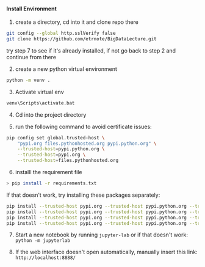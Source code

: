 #### Install Environment

1. create a directory, cd into it and clone repo there 

```bash
git config --global http.sslVerify false
git clone https://github.com/etrnote/BigDataLecture.git
```

try step 7 to see if it's already installed, if not go back to step 2 and continue from there

2. create a new python virtual environment

```bash
python -m venv .
```



3. Activate virtual env

```bash
venv\Scripts\activate.bat
```



4. Cd into the project directory


5. run the following command to avoid certificate issues:
```bash
pip config set global.trusted-host \
    "pypi.org files.pythonhosted.org pypi.python.org" \
    --trusted-host=pypi.python.org \
    --trusted-host=pypi.org \
    --trusted-host=files.pythonhosted.org
 ```

6. installl the requirement file

```bash
> pip install -r requirements.txt
```
If that doesn't work, try installing these packages separately:
```bash
pip install --trusted-host pypi.org --trusted-host pypi.python.org --trusted-host files.pythonhosted.org pyspark
pip install --trusted-host pypi.org --trusted-host pypi.python.org --trusted-host files.pythonhosted.org jupyter
pip install --trusted-host pypi.org --trusted-host pypi.python.org --trusted-host files.pythonhosted.org pandas
pip install --trusted-host pypi.org --trusted-host pypi.python.org --trusted-host files.pythonhosted.org numpy
```


7. Start a new notebook by running `jupyter-lab` or if that doesn't work: `python -m jupyterlab`

8. If the web interface doesn't open automatically, manually insert this link: `http://localhost:8888/`




